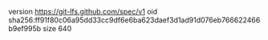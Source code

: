 version https://git-lfs.github.com/spec/v1
oid sha256:ff91f80c06a95dd33cc9df6e6ba623daef3d1ad91d076eb766622466b9ef995b
size 640
